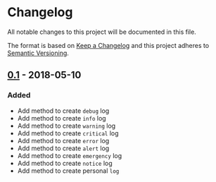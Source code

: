 # Changelog
All notable changes to this project will be documented in this file.

The format is based on [Keep a Changelog](http://keepachangelog.com/en/1.0.0/)
and this project adheres to [Semantic Versioning](http://semver.org/spec/v2.0.0.html).

## [0.1](https://github.com/marsphp/logging/releases/tag/0.1) - 2018-05-10

### Added

* Add method to create `debug` log
* Add method to create `info` log
* Add method to create `warning` log
* Add method to create `critical` log
* Add method to create `error` log
* Add method to create `alert` log
* Add method to create `emergency` log
* Add method to create `notice` log
* Add method to create personal `log`

